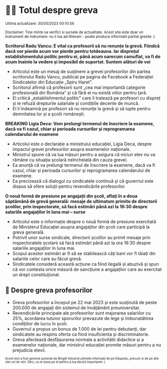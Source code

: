 # 👩‍🏫 Totul despre greva
<sub>Ultima actualizare: 30/05/2023 00:10:56</sub>

<sub>Disclaimer: Tine minte sa verifici si sursele de actualitate. Acest site este doar un instrument de indrumare: nu il lua ad litteram - poate produce informatii partial gresite :)</sub>

**Scriitorul Radu Vancu: E vital ca profesorii să nu renunțe la grevă. Fiindcă dacă vor pierde acum vor pierde pentru totdeauna. Iar disprețul establishmentului politic pentru ei, până acum oarecum camuflat, va fi de acum înainte la vedere și imposibil de suportat. Suntem alături de voi**

- Articolul este un mesaj de susținere a grevei profesorilor din partea scriitorului Radu Vancu, publicat pe pagina de Facebook a Federației Sindicatelor din Educație „Spiru Haret”.
- Scriitorul afirmă că profesorii sunt „cea mai importantă categorie profesională din România” și că fără ei nu există viitor pentru țară.
- El critică „establishmentul politic” care îi tratează pe profesori cu dispreț și le refuză drepturile salariale și condițiile decente de muncă.
- El îi îndeamnă pe profesori să nu renunțe la grevă și să lupte pentru demnitatea lor și a școlii românești.

**BREAKING Ligia Deca: Vom prelungi termenul de înscriere la examene, dacă va fi cazul, chiar și perioada cursurilor și reprogramarea calendarului de examene**

- Articolul este o declarație a ministrului educației, Ligia Deca, despre impactul grevei profesorilor asupra examenelor naționale.
- Ministrul spune că va lua măsuri pentru a asigura că niciun elev nu va rămâne cu situația școlară neîncheiată din cauza grevei.
- Ea anunță că va prelungi termenul de înscriere la examene, dacă va fi cazul, chiar și perioada cursurilor și reprogramarea calendarului de examene.
- Ea precizează că dialogul cu sindicatele continuă și că guvernul este dispus să ofere soluții pentru revendicările profesorilor.

**O nouă formă de presiune pe angajații din școli, aflați în a doua săptămână de grevă generală: mesaje de ultimatum primite de directorii școlilor, prin inspectorate, să facă estimări până azi la 16:30 despre salariile angajaților în luna mai – surse**

- Articolul este o informație despre o nouă formă de presiune exercitată de Ministerul Educației asupra angajaților din școli care participă la greva generală.
- Potrivit unor surse sindicale, directorii școlilor au primit mesaje prin inspectoratele școlare să facă estimări până azi la ora 16:30 despre salariile angajaților în luna mai.
- Scopul acestor estimări ar fi să se stabilească câți bani vor fi tăiați din salariile celor care au făcut grevă.
- Sindicatele consideră această acțiune ca fiind ilegală și abuzivă și spun că vor contesta orice măsură de sancțiune a angajaților care au exercitat un drept constituțional.

## 🏫 Despre greva profesorilor

- Greva profesorilor a început pe 22 mai 2023 și este susținută de peste 200.000 de angajați din sistemul de învățământ preuniversitar.
- Revendicările principale ale profesorilor sunt majorarea salariilor cu 25%, acordarea tuturor sporurilor prevazute de lege și îmbunatătirea condițiilor de lucru în școli.
- Guvernul a propus un bonus de 1.000 de lei pentru debutanți, dar sindicatele au respins oferta ca fiind insuficienta și discriminatorie.
- Greva afectează desfășurarea normala a activitãtii didactice și a examenelor naționale, dar ministrul educației promite mãsuri pentru a nu prejudicia elevii.


<sub><sub>Acest text a fost generat automat de BingAI folosind ultimele informatii de pe Edupedu, precum si de pe alte site-uri de stiri. Deci, nu te baza pe el pentru a lua decizii importante :)</sub></sub>